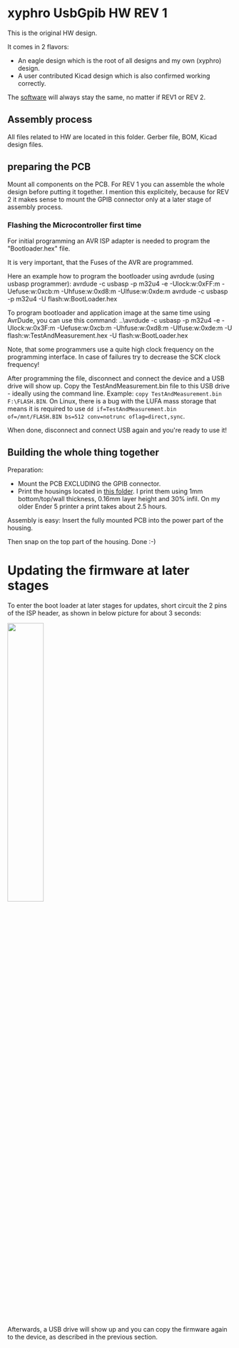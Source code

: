 # xyphro UsbGpib HW REV 1

This is the original HW design.

It comes in 2 flavors:
- An eagle design which is the root of all designs and my own (xyphro) design.
- A user contributed Kicad design which is also confirmed working correctly.

The [software](../../SW) will always stay the same, no matter if REV1 or REV 2.

## Assembly process

All files related to HW are located in this folder. Gerber file, BOM, Kicad design files.

## preparing the PCB

Mount all components on the PCB. For REV 1 you can assemble the whole design before putting it together.
I mention this explicitely, because for REV 2 it makes sense to mount the GPIB connector only at a later stage of assembly process.

### Flashing the Microcontroller first time

For initial programming an AVR ISP adapter is needed to program the "Bootloader.hex" file.

It is very important, that the Fuses of the AVR are programmed.

Here an example how to program the bootloader using avrdude (using usbasp programmer):
avrdude -c usbasp -p m32u4 -e -Ulock:w:0xFF:m -Uefuse:w:0xcb:m -Uhfuse:w:0xd8:m -Ulfuse:w:0xde:m
avrdude -c usbasp -p m32u4 -U flash:w:BootLoader.hex

To program bootloader and application image at the same time using AvrDude, you can use this command:
..\avrdude -c usbasp -p m32u4 -e -Ulock:w:0x3F:m -Uefuse:w:0xcb:m -Uhfuse:w:0xd8:m -Ulfuse:w:0xde:m -U flash:w:TestAndMeasurement.hex -U flash:w:BootLoader.hex

Note, that some programmers use a quite high clock frequency on the programming interface. In case of failures try to decrease the SCK clock frequency!

After programming the file, disconnect and connect the device and a USB drive will show up. Copy the TestAndMeasurement.bin file to this USB drive - ideally using the command line. Example: `copy TestAndMeasurement.bin F:\FLASH.BIN`.
On Linux, there is a bug with the LUFA mass storage that means it is required to use `dd if=TestAndMeasurement.bin of=/mnt/FLASH.BIN bs=512 conv=notrunc oflag=direct,sync`.

When done, disconnect and connect USB again and you're ready to use it!

## Building the whole thing together
Preparation:
- Mount the PCB EXCLUDING the GPIB connector.
- Print the housings located in [this folder](../../Housing/Rev1). I print them using 1mm bottom/top/wall thickness, 0.16mm layer height and 30% infil. On my older Ender 5 printer a print takes about 2.5 hours.

Assembly is easy: Insert the fully mounted PCB into the power part of the housing.

Then snap on the top part of the housing. Done :-)


# Updating the firmware at later stages

To enter the boot loader at later stages for updates, short circuit the 2 pins of the ISP header, as shown in below picture for about 3 seconds:

<img src="https://raw.githubusercontent.com/xyphro/UsbGpib/master/pictures/BootLoaderEnterTrick.jpg" width="40%"/>

Afterwards, a USB drive will show up and you can copy the firmware again to the device, as described in the previous section.

